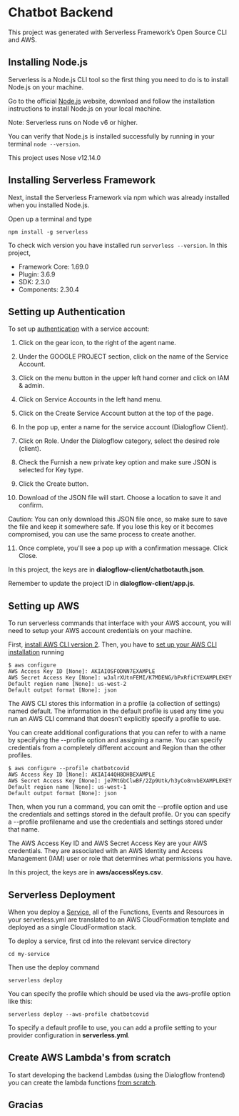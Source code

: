 # Chatbot Backend
This project was generated with Serverless Framework’s Open Source CLI and AWS.

## Installing Node.js
Serverless is a Node.js CLI tool so the first thing you need to do is to install Node.js on your machine.

Go to the official [Node.js](https://nodejs.org/en/) website, download and follow the installation instructions to install Node.js on your local machine.

Note: Serverless runs on Node v6 or higher.

You can verify that Node.js is installed successfully by running in your terminal `node --version`.

This project uses Nose v12.14.0


## Installing Serverless Framework
Next, install the Serverless Framework via npm which was already installed when you installed Node.js.

Open up a terminal and type
```
npm install -g serverless
```

To check wich version you have installed run `serverless --version`. In this project,
- Framework Core: 1.69.0
- Plugin: 3.6.9
- SDK: 2.3.0
- Components: 2.30.4

## Setting up Authentication
To set up [authentication](https://cloud.google.com/dialogflow/docs/quick/setup) with a service account:

1. Click on the gear icon, to the right of the agent name.

2. Under the GOOGLE PROJECT section, click on the name of the Service Account.

3. Click on the menu button in the upper left hand corner and click on IAM & admin.

4. Click on Service Accounts in the left hand menu.

5. Click on the Create Service Account button at the top of the page.

6. In the pop up, enter a name for the service account (Dialogflow Client).

7. Click on Role. Under the Dialogflow category, select the desired role (client).

8. Check the Furnish a new private key option and make sure JSON is selected for Key type.

9. Click the Create button.

10. Download of the JSON file will start. Choose a location to save it and confirm.

Caution: You can only download this JSON file once, so make sure to save the file and keep it somewhere safe. If you lose this key or it becomes compromised, you can use the same process to create another.

11. Once complete, you'll see a pop up with a confirmation message. Click Close.

In this project, the keys are in **dialogflow-client/chatbotauth.json**.

Remember to update the project ID in **dialogflow-client/app.js**.

## Setting up AWS
To run serverless commands that interface with your AWS account, you will need to setup your AWS account credentials on your machine.

First, [install AWS CLI version 2](https://docs.aws.amazon.com/cli/latest/userguide/install-cliv2-windows.html). Then, you have to [set up your AWS CLI installation](https://docs.aws.amazon.com/cli/latest/userguide/cli-chap-configure.html) running
```
$ aws configure
AWS Access Key ID [None]: AKIAIOSFODNN7EXAMPLE
AWS Secret Access Key [None]: wJalrXUtnFEMI/K7MDENG/bPxRfiCYEXAMPLEKEY
Default region name [None]: us-west-2
Default output format [None]: json
```

The AWS CLI stores this information in a profile (a collection of settings) named default. The information in the default profile is used any time you run an AWS CLI command that doesn't explicitly specify a profile to use.

You can create additional configurations that you can refer to with a name by specifying the --profile option and assigning a name. You can specify credentials from a completely different account and Region than the other profiles.
```
$ aws configure --profile chatbotcovid
AWS Access Key ID [None]: AKIAI44QH8DHBEXAMPLE
AWS Secret Access Key [None]: je7MtGbClwBF/2Zp9Utk/h3yCo8nvbEXAMPLEKEY
Default region name [None]: us-west-1
Default output format [None]: json
```
Then, when you run a command, you can omit the --profile option and use the credentials and settings stored in the default profile. Or you can specify a --profile profilename and use the credentials and settings stored under that name.

The AWS Access Key ID and AWS Secret Access Key are your AWS credentials. They are associated with an AWS Identity and Access Management (IAM) user or role that determines what permissions you have.

In this project, the keys are in **aws/accessKeys.csv**.

## Serverless Deployment
When you deploy a [Service](https://www.serverless.com/framework/docs/providers/aws/guide/services/), all of the Functions, Events and Resources in your serverless.yml are translated to an AWS CloudFormation template and deployed as a single CloudFormation stack.

To deploy a service, first cd into the relevant service directory
```
cd my-service
```
Then use the deploy command
```
serverless deploy
```
You can specify the profile which should be used via the aws-profile option like this:
```
serverless deploy --aws-profile chatbotcovid
```
To specify a default profile to use, you can add a profile setting to your provider configuration in **serverless.yml**.

## Create AWS Lambda's from scratch
To start developing the backend Lambdas (using the Dialogflow frontend) you can create the lambda functions [from scratch](https://medium.com/faun/building-chatbot-with-google-dialogflow-with-aws-lambda-e19872e1589).

## Gracias
